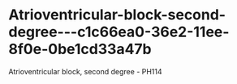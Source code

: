 # Atrioventricular-block-second-degree---c1c66ea0-36e2-11ee-8f0e-0be1cd33a47b
Atrioventricular block, second degree - PH114
